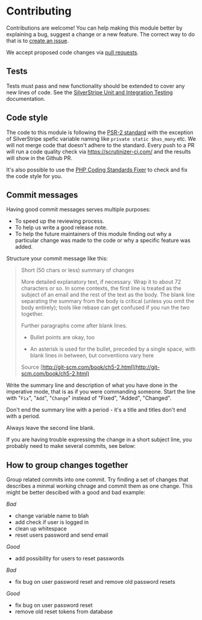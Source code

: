# Contributing

Contributions are welcome! You can help making this module better by explaining
a bug, suggest a change or a new feature. The correct way to do
that is to [create an issue](https://github.com/silverstripe/silverstripe-dynamodb/issues).

We accept proposed code changes via [pull requests](https://github.com/silverstripe/silverstripe-dynamodb/pulls).

## Tests

Tests must pass and new functionality should be extended to cover any new lines
of code. See the [SilverStripe Unit and Integration Testing](https://docs.silverstripe.org/en/3.3/developer_guides/testing/)
documentation.

## Code style

The code to this module is following the [PSR-2 standard](http://www.php-fig.org/psr/psr-2/)
with the exception of SilverStripe spefic variable naming like `private static
$has_many` etc. We will not merge code that doesn't adhere to the standard.
Every push to a PR will run a code quality check via https://scrutinizer-ci.com/ and the results will
show in the Github PR.

It's also possible to use the [PHP Coding Standards Fixer](https://github.com/FriendsOfPhp/PHP-CS-Fixer)
to check and fix the code style for you.

## Commit messages

Having good commit messages serves multiple purposes:

- To speed up the reviewing process.
- To help us write a good release note.
- To help the future maintainers of this module finding out why a particular
  change was made to the code or why a specific feature was added.

Structure your commit message like this:

> Short (50 chars or less) summary of changes
>
> More detailed explanatory text, if necessary. Wrap it to about 72 characters
> or so. In some contexts, the first line is treated as the subject of an email
> and the rest of the text as the body. The blank line separating the summary
> from the body is critical (unless you omit the body entirely); tools like
> rebase can get confused if you run the two together.
>
> Further paragraphs come after blank lines.
>
>  * Bullet points are okay, too
>
>  * An asterisk is used for the bullet, preceded by a single space, with blank
>    lines in between, but conventions vary here
>
> Source [http://git-scm.com/book/ch5-2.html](http://git-scm.com/book/ch5-2.html)

Write the summary line and description of what you have done in the imperative
mode, that is as if you were commanding someone. Start the line with "`Fix`",
"`Add`", "`Change`" instead of "Fixed", "Added", "Changed".

Don't end the summary line with a period - it's a title and titles don't end
with a period.

Always leave the second line blank.

If you are having trouble expressing the change in a short subject line, you
probably need to make several commits, see below:

## How to group changes together

Group related commits into one commit. Try finding a set of changes that
describes a minmal working chnage and commit them as one change. This might be
better descibed with a good and bad example:

*Bad*

 - change variable name to blah
 - add check if user is logged in
 - clean up whitespace
 - reset users password and send email

*Good*

 - add possibility for users to reset passwords

*Bad*

 - fix bug on user password reset and remove old password resets

*Good*

 - fix bug on user password reset
 - remove old reset tokens from database

